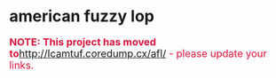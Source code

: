 # american fuzzy lop #

<font color='crimson' size='+1'><b>NOTE: This project has moved to</b><a href='http://lcamtuf.coredump.cx/afl/'><a href='http://lcamtuf.coredump.cx/afl/'>http://lcamtuf.coredump.cx/afl/</a></a> - please update your links. 